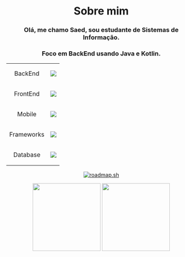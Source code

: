 <div align=center>
  
<h1>Sobre mim</h1> 
<h3>Olá, me chamo Saed, sou estudante de Sistemas de Informação.</h3>
<h3>Foco em BackEnd usando Java e  Kotlin.</h3>
<p></p>

<table>
  <tr align = center>
    <td>BackEnd</td>
    <td><p align="center"> <a href=""> <img src="https://skillicons.dev/icons?i=java,kotlin"> </a> </p></td>
  </tr>
  <tr align = center>
    <td>FrontEnd</td>
    <td><p align="center"> <a href=""> <img src="https://skillicons.dev/icons?i=javascript,css,html"> </a> </p></td>
  </tr>
  <tr align = center>
    <td>Mobile</td>
    <td><p align="center"> <a href=""> <img src="https://skillicons.dev/icons?i=java,kotlin,androidstudio"> </a> </p></td>
  </tr>
  <tr align = center>
    <td>Frameworks</td>
    <td><p align="center"> <a href=""> <img src="https://skillicons.dev/icons?i=spring,react"> </a> </p></td>
  </tr>
  <tr align = center>
    <td>Database</td>
    <td><p align="center"> <a href=""> <img src="https://skillicons.dev/icons?i=mysql,sqlite,mongodb"> </a> </p></td>
  </tr>
</table>

<a href="https://roadmap.sh"><img src="https://roadmap.sh/card/tall/6632b94596279862ae6a0952?variant=dark" alt="roadmap.sh"/></a>

<div>
 <img height=180 align="center" src="https://github-readme-stats.vercel.app/api?username=SaedSilva&show_icons=true&theme=github_dark&locale=pt-br&border_color=2D333A" />
 <img height=180 align="center" src="https://github-readme-stats.vercel.app/api/top-langs/?username=SaedSilva&layout=compact&theme=github_dark&locale=pt-br&border_color=2D333A" />
</div>

</div>

